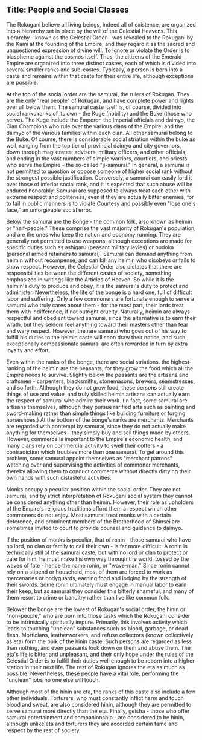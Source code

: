 Title: People and Social Classes
---
The Rokugani believe all living beings, indeed all of existence, are organized into a hierarchy set in place by the will of the Celestial Heavens. This hierarchy - known as the Celestial Order - was revealed to the Rokugani by the Kami at the founding of the Empire, and they regard it as the sacred and unquestioned expression of divine will. To ignore or violate the Order is to blaspheme against the cosmos itself. Thus, the citizens of the Emerald Empire are organized into three distinct castes, each of which is divided into several smaller ranks and sub-castes. Typically, a person is born into a caste and remains within that caste for their entire life, although exceptions are possible.

At the top of the social order are the samurai, the rulers of Rokugan. They are the only &quot;real people&quot; of Rokugan, and have complete power and rights over all below them. The samurai caste itself is, of course, divided into social ranks ranks of its own - the Kuge (nobility) and the Buke (those who serve). The Kuge include the Emperor, the Imperial officials and daimyo, the Clan Champions who rule over the various clans of the Empire, and the daimyo of the various families within each clan. All other samurai belong to the Buke. Of course, there is considerable social striation within the buke as well, ranging from the top tier of provincial daimyo and city governors, down through magistrates, advisers, military officers, and other officials, and ending in the vast numbers of simple warriors, courtiers, and priests who serve the Empire - the so-called &quot;ji-samurai.&quot; In general, a samurai is not permitted to question or oppose someone of higher social rank without the strongest possible justification. Conversely, a samurai can easily lord it over those of inferior social rank, and it is expected that such abuse will be endured honorably. Samurai are supposed to always treat each other with extreme respect and politeness, even if they are actually bitter enemies, for to fail in public manners is to violate Courtesy and possibly even &quot;lose one's face,&quot; an unforgivable social error.

Below the samurai are the Bonge - the common folk, also known as heimin or &quot;half-people.&quot; These comprise the vast majority of Rokugan's population, and are the ones who keep the nation and economy running. They are generally not permitted to use weapons, although exceptions are made for specific duties such as ashigaru (peasant military levies) or budoka (personal armed retainers to samurai). Samurai can demand anything from heimin without recompense, and can kill any heimin who disobeys or fails to show respect. However, the Celestial Order also dictates that there are responsibilities between the different castes of society, something emphasized in writings like the Articles of Heaven. So while it is the heimin's duty to produce and obey, it is the samurai's duty to protect and administer. Nevertheless, the life of the bonge is a hard one, full of difficult labor and suffering. Only a few commoners are fortunate enough to serve a samurai who truly cares about them - for the most part, their lords treat them with indifference, if not outright cruelty. Naturally, heimin are always respectful and obedient toward samurai, since the alternative is to earn their wrath, but they seldom feel anything toward their masters other than fear and wary respect. However, the rare samurai who goes out of his way to fulfill his duties to the heimin caste will soon draw their notice, and such exceptionally compassionate samurai are often rewarded in turn by extra loyalty and effort.

Even within the ranks of the bonge, there are social striations. the highest-ranking of the heimin are the peasants, for they grow the food which all the Empire needs to survive. Slightly below the peasants are the artisans and craftsmen - carpenters, blacksmiths, stonemasons, brewers, seamstresses, and so forth. Although they do not grow food, these persons still create things of use and value, and truly skilled heimin artisans can actually earn the respect of samurai who admire their work. (In fact, some samurai are artisans themselves, although they pursue rarified arts such as painting and sword-making rather than simple things like building furniture or forging horseshoes.) At the bottom of the bonge's ranks are merchants. Merchants are regarded with contempt by samurai, since they do not actually make anything for themselves - they simply buy and sell things made by others. However, commerce is important to the Empire's economic health, and many clans rely on commercial activity to swell their coffers - a contradiction which troubles more than one samurai. To get around this problem, some samurai appoint themselves as &quot;merchant patrons&quot; watching over and supervising the activities of commoner merchants, thereby allowing them to conduct commerce without directly dirtying their own hands with such distasteful activities.

Monks occupy a peculiar position within the social order. They are not samurai, and by strict interpretation of Rokugani social system they cannot be considered anything other than heimin. However, their role as upholders of the Empire's religious traditions afford them a respect which other commoners do not enjoy. Most samurai treat monks with a certain deference, and prominent members of the Brotherhood of Shinsei are sometimes invited to court to provide counsel and guidance to daimyo.

If the position of monks is peculiar, that of ronin - those samurai who have no lord, no clan or family to call their own - is far more difficult. A ronin is technically still of the samurai caste, but with no lord or clan to protect or care for him, he must make his own way through the world, tossed by the waves of fate - hence the name ronin, or &quot;wave-man.&quot; Since ronin cannot rely on a stipend or household, most of them are forced to work as mercenaries or bodyguards, earning food and lodging by the strength of their swords. Some ronin ultimately must engage in manual labor to earn their keep, but as samurai they consider this bitterly shameful, and many of them resort to crime or banditry rather than live like common folk.

Belower the bonge are the lowest of Rokugan's social order, the hinin or &quot;non-people,&quot; who are born into those tasks which the Rokugani consider to be intrinsically spiritually impure. Primarily, this involves activity which leads to touching &quot;unclean&quot; substances such as blood, garbage, or dead flesh. Morticians, leatherworkers, and refuse collectors (known collectively as eta) form the bulk of the hinin caste. Such persons are regarded as less than nothing, and even peasants look down on them and abuse them. The eta's life is bitter and unpleasant, and their only hope under the rules of the Celestial Order is to fulfill their duties well enough to be reborn into a higher station in their next life. The rest of Rokugan ignores the eta as much as possible. Nevertheless, these people have a vital role, performing the &quot;unclean&quot; jobs no one else will touch.

Although most of the hinin are eta, the ranks of this caste also include a few other individuals. Torturers, who must constantly inflict harm and touch blood and sweat, are also considered hinin, although they are permitted to serve samurai more directly than the eta. Finally, geisha - those who offer samurai entertainment and companionship - are considered to be hinin, although unlike eta and torturers they are accorded certain fame and respect by the rest of society.


